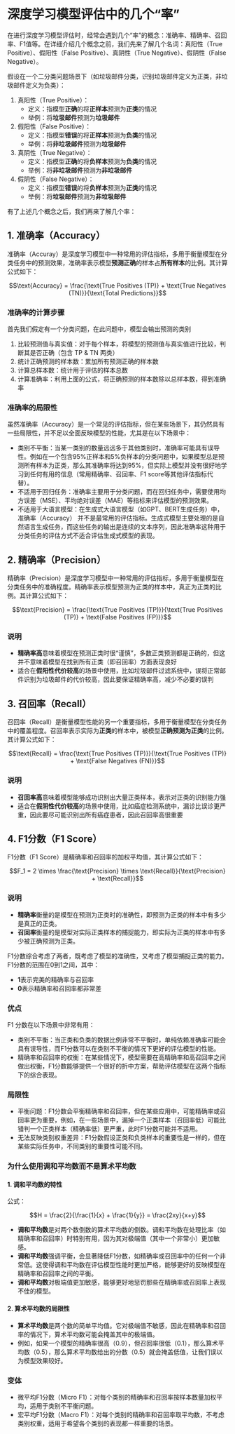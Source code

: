 # 深度学习模型评估中的几个“率”

在进行深度学习模型评估时，经常会遇到几个“率”的概念：准确率、精确率、召回率、F1值等。在详细介绍几个概念之前，我们先来了解几个名词：真阳性（True Positive）、假阳性（False Positive）、真阴性（True Negative）、假阴性（False Negative）。

假设在一个二分类问题场景下（如垃圾邮件分类，识别垃圾邮件定义为正类，非垃圾邮件定义为负类）：

1. 真阳性（True Positive）：
   - 定义：指模型**正确**的将**正样本**预测为**正类**的情况
   - 举例：将**垃圾邮件**预测为**垃圾邮件**
2. 假阳性（False Positive）：
   - 定义：指模型**错误**的将**正样本**预测为**负类**的情况
   - 举例：将**非垃圾邮件**预测为**垃圾邮件**
3. 真阴性（True Negative）：
   - 定义：指模型**正确**的将**负样本**预测为**负类**的情况
   - 举例：将**非垃圾邮件**预测为**非垃圾邮件**
4. 假阴性（False Negative）：
   - 定义：指模型**错误**的将**负样本**预测为**正类**的情况
   - 举例：将**垃圾邮件**预测为**非垃圾邮件**

有了上述几个概念之后，我们再来了解几个率：

## 1. 准确率（Accuracy）

准确率（Accuray）是深度学习模型中一种常用的评估指标，多用于衡量模型在分类任务中的预测效果，准确率表示模型**预测正确**的样本占**所有样本**的比例。其计算公式如下：

$$\text{Accuracy} = \frac{\text{True Positives (TP)} + \text{True Negatives (TN)}}{\text{Total Predictions}}$$

### 准确率的计算步骤

首先我们假定有一个分类问题，在此问题中，模型会输出预测的类别

1. 比较预测值与真实值：对于每个样本，将模型的预测值与真实值进行比较，判断其是否正确（包含 TP & TN 两类）
2. 统计正确预测的样本数：累加所有预测正确的样本数
3. 计算总样本数：统计用于评估的样本总数
4. 计算准确率：利用上面的公式，将正确预测的样本数除以总样本数，得到准确率

### 准确率的局限性

虽然准确率（Accuracy）是一个常见的评估指标，但在某些场景下，其仍然具有一些局限性，并不足以全面反映模型的性能，尤其是在以下场景中：

- 类别不平衡：当某一类别的数量远远多于其他类别时，准确率可能具有误导性。例如在一个包含95%正样本和5%负样本的分类问题中，如果模型总是预测所有样本为正类，那么其准确率将达到95%，但实际上模型并没有很好地学习到任何有用的信息（常用精确率、召回率、F1 score等其他评估指标代替）。
- 不适用于回归任务：准确率主要用于分类问题，而在回归任务中，需要使用均方误差（MSE）、平均绝对误差（MAE）等指标来评估模型的预测效果。
- 不适用于大语言模型：在生成式大语言模型（如GPT、BERT生成任务）中，准确率（Accuracy） 并不是最常用的评估指标。生成式模型主要处理的是自然语言生成任务，而这些任务的输出是连续的文本序列，因此准确率这种用于分类任务的评估方式不适合评估生成式模型的表现。

## 2. 精确率（Precision）

精确率（Precision）是深度学习模型中一种常用的评估指标，多用于衡量模型在分类任务中的准确程度。精确率表示模型预测为正类的样本中，真正为正类的比例。其计算公式如下：

$$\text{Precision} = \frac{\text{True Positives (TP)}}{\text{True Positives (TP)} + \text{False Positives (FP)}}$$

### 说明

- **精确率高**意味着模型在预测正类时很“谨慎”，多数正类预测都是正确的，但这并不意味着模型在找到所有正类（即召回率）方面表现良好
- 适合在**假阳性代价较高**的场景中使用，比如垃圾邮件过滤系统中，误将正常邮件识别为垃圾邮件的代价较高，因此要保证精确率高，减少不必要的误判

## 3. 召回率（Recall）

召回率（Recall）是衡量模型性能的另一个重要指标，多用于衡量模型在分类任务中的覆盖程度。召回率表示实际为**正类**的样本中，被模型**正确预测为正类**的比例。其计算公式如下：

$$\text{Recall} = \frac{\text{True Positives (TP)}}{\text{True Positives (TP)} + \text{False Negatives (FN)}}$$

### 说明

- **召回率高**意味着模型能够成功识别出大量正类样本，表示对正类的识别能力强
- 适合在**假阴性代价较高**的场景中使用，比如癌症检测系统中，漏诊比误诊更严重，因此要尽可能识别出所有癌症患者，因此召回率高很重要

## 4. F1分数（F1 Score）

F1分数（F1 Score）是精确率和召回率的加权平均值，其计算公式如下：

$$F_1 = 2 \times \frac{\text{Precision} \times \text{Recall}}{\text{Precision} + \text{Recall}}$$

### 说明

- **精确率**衡量的是模型在预测为正类时的准确性，即预测为正类的样本中有多少是真正的正类。
- **召回率**衡量的是模型对实际正类样本的捕捉能力，即实际为正类的样本中有多少被正确预测为正类。

F1分数综合考虑了两者，既考虑了模型的准确性，又考虑了模型捕捉正类的能力。F1分数的范围在0到1之间，其中：

- **1**表示完美的精确率与召回率
- **0**表示精确率和召回率都非常差

### 优点

F1 分数在以下场景中非常有用：

- 类别不平衡：当正类和负类的数据比例非常不平衡时，单纯依赖准确率可能会具有误导性，而F1分数可以在类别不平衡的情况下更好的评估模型的性能。
- 精确率和召回率的权衡：在某些情况下，模型需要在高精确率和高召回率之间做出权衡，F1分数能够提供一个很好的折中方案，帮助评估模型在这两个指标下的综合表现。

### 局限性

- 平衡问题：F1分数会平衡精确率和召回率，但在某些应用中，可能精确率或召回率更为重要，例如，在一些场景中，漏掉一个正类样本（召回率低）可能比错判一个正类样本（精确率低）更严重，此时F1分数可能并不适用。
- 无法反映类别权重差异：F1分数假设正类和负类样本的重要性是一样的，但在某些实际任务中，不同类别的重要性可能不同。

### 为什么使用调和平均数而不是算术平均数

#### 1. 调和平均数的特性

公式：

$$H = \frac{2}{\frac{1}{x} + \frac{1}{y}} = \frac{2xy}{x+y}$$

- **调和平均数**是对两个数倒数的算术平均数的倒数。调和平均数在处理比率（如精确率和召回率）时特别有用，因为其对极端值（其中一个非常小）更加敏感。
- **调和平均数**强调平衡，会显著降低F1分数，如精确率或召回率中的任何一个非常低。这使得调和平均数在评估模型性能时更加严格，能够更好的反映模型在精确率和召回率之间的平衡。
- **调和平均数**对极端值更加敏感，能够更好地惩罚那些在精确率或召回率上表现不佳的模型。

#### 2. 算术平均数的局限性

- **算术平均数**是两个数的简单平均值。它对极端值不敏感，因此在精确率和召回率的情况下，算术平均数可能会掩盖其中的极端值。
- 例如，如果一个模型的精确率很高（0.9），但召回率很低（0.1），那么算术平均数（0.5），那么算术平均数给出的分数（0.5）就会掩盖低值，让我们误以为模型效果较好。

### 变体

- 微平均F1分数（Micro F1）：对每个类别的精确率和召回率按样本数量加权平均，适用于类别不平衡问题。
- 宏平均F1分数（Macro F1）：对每个类别的精确率和召回率取平均数，不考虑类别权重，适用于希望各个类别的表现都一样重要的场景。

